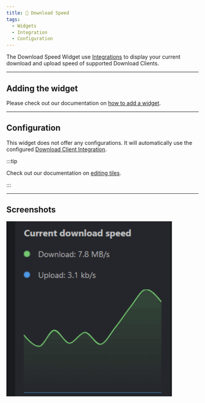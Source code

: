 ```yaml
---
title: 🚀 Download Speed
tags:
  - Widgets
  - Integration
  - Configuration
---
```



The Download Speed Widget use [Integrations](/docs/integrations) to display your current download and upload speed of supported Download Clients.

---

## Adding the widget
Please check out our documentation on [how to add a widget](/docs/introduction/after-the-installation#adding-widgets).

---

## Configuration

This widget does not offer any configurations. It will automatically use the configured [Download Client Integration](/docs/integrations).

:::tip

Check out our documentation on [editing tiles](/docs/introduction/after-the-installation#organizing-and-re-arranging-your-dashboard).

:::

---

## Screenshots

![download speed widget in dark mode](./img/networkSpeed/widget-download-speed-dark.png)

